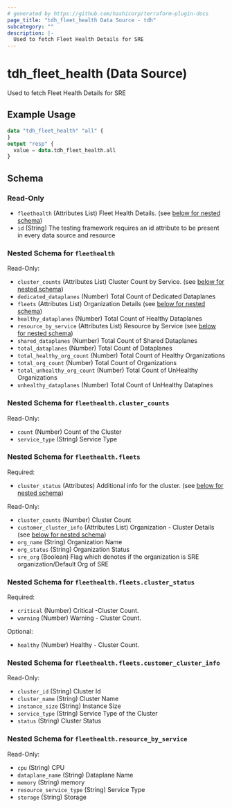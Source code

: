 ```yaml
---
# generated by https://github.com/hashicorp/terraform-plugin-docs
page_title: "tdh_fleet_health Data Source - tdh"
subcategory: ""
description: |-
  Used to fetch Fleet Health Details for SRE
---
```


# tdh_fleet_health (Data Source)

Used to fetch Fleet Health Details for SRE

## Example Usage

```terraform
data "tdh_fleet_health" "all" {
}
output "resp" {
  value = data.tdh_fleet_health.all
}
```

<!-- schema generated by tfplugindocs -->
## Schema

### Read-Only

- `fleethealth` (Attributes List) Fleet Health Details. (see [below for nested schema](#nestedatt--fleethealth))
- `id` (String) The testing framework requires an id attribute to be present in every data source and resource

<a id="nestedatt--fleethealth"></a>
### Nested Schema for `fleethealth`

Read-Only:

- `cluster_counts` (Attributes List) Cluster Count by Service. (see [below for nested schema](#nestedatt--fleethealth--cluster_counts))
- `dedicated_dataplanes` (Number) Total Count of Dedicated Dataplanes
- `fleets` (Attributes List) Organization Details (see [below for nested schema](#nestedatt--fleethealth--fleets))
- `healthy_dataplanes` (Number) Total Count of Healthy Dataplanes
- `resource_by_service` (Attributes List) Resource by Service (see [below for nested schema](#nestedatt--fleethealth--resource_by_service))
- `shared_dataplanes` (Number) Total Count of Shared Dataplanes
- `total_dataplanes` (Number) Total Count of Dataplanes
- `total_healthy_org_count` (Number) Total Count of Healthy Organizations
- `total_org_count` (Number) Total Count of Organizations
- `total_unhealthy_org_count` (Number) Total Count of UnHealthy Organizations
- `unhealthy_dataplanes` (Number) Total Count of UnHealthy Dataplnes

<a id="nestedatt--fleethealth--cluster_counts"></a>
### Nested Schema for `fleethealth.cluster_counts`

Read-Only:

- `count` (Number) Count of the Cluster
- `service_type` (String) Service Type


<a id="nestedatt--fleethealth--fleets"></a>
### Nested Schema for `fleethealth.fleets`

Required:

- `cluster_status` (Attributes) Additional info for the cluster. (see [below for nested schema](#nestedatt--fleethealth--fleets--cluster_status))

Read-Only:

- `cluster_counts` (Number) Cluster Count
- `customer_cluster_info` (Attributes List) Organization - Cluster Details (see [below for nested schema](#nestedatt--fleethealth--fleets--customer_cluster_info))
- `org_name` (String) Organization Name
- `org_status` (String) Organization Status
- `sre_org` (Boolean) Flag which denotes if the organization is SRE organization/Default Org of SRE

<a id="nestedatt--fleethealth--fleets--cluster_status"></a>
### Nested Schema for `fleethealth.fleets.cluster_status`

Required:

- `critical` (Number) Critical -Cluster Count.
- `warning` (Number) Warning - Cluster Count.

Optional:

- `healthy` (Number) Healthy - Cluster Count.


<a id="nestedatt--fleethealth--fleets--customer_cluster_info"></a>
### Nested Schema for `fleethealth.fleets.customer_cluster_info`

Read-Only:

- `cluster_id` (String) Cluster Id
- `cluster_name` (String) Cluster Name
- `instance_size` (String) Instance Size
- `service_type` (String) Service Type of the Cluster
- `status` (String) Cluster Status



<a id="nestedatt--fleethealth--resource_by_service"></a>
### Nested Schema for `fleethealth.resource_by_service`

Read-Only:

- `cpu` (String) CPU
- `dataplane_name` (String) Dataplane Name
- `memory` (String) memory
- `resource_service_type` (String) Service Type
- `storage` (String) Storage


